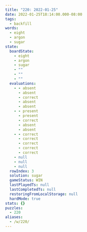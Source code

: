 ```yaml
---
title: "220: 2022-01-25"
date: 2022-01-25T18:14:00.000-08:00
tags:
  - backfill
words:
  - eight
  - argon
  - sugar
state:
  boardState:
    - eight
    - argon
    - sugar
    - ""
    - ""
    - ""
  evaluations:
    - - absent
      - absent
      - correct
      - absent
      - absent
    - - present
      - present
      - correct
      - absent
      - absent
    - - correct
      - correct
      - correct
      - correct
      - correct
    - null
    - null
    - null
  rowIndex: 3
  solution: sugar
  gameStatus: WIN
  lastPlayedTs: null
  lastCompletedTs: null
  restoringFromLocalStorage: null
  hardMode: true
stats: {}
puzzles:
  - 220
aliases:
  - /w/220/
---
```

<!-- more -->

